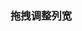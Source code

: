 ### 拖拽调整列宽

<code 
src='./ResizeColumn.tsx' 
desc='给某一列设置属性 resizable 为 true，可以拖拽调整该列的宽度，需开启 border 属性。拖拽松开时，会触发 onColumnResize 事件'></code>
